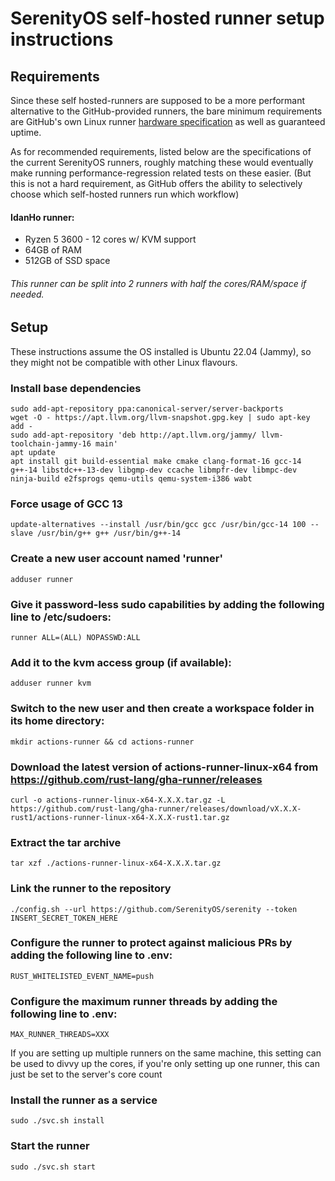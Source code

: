 # SerenityOS self-hosted runner setup instructions

## Requirements

Since these self hosted-runners are supposed to be a more performant alternative to the GitHub-provided runners, the bare minimum requirements are GitHub's own Linux runner [hardware specification](https://docs.github.com/en/actions/using-github-hosted-runners/about-github-hosted-runners#supported-runners-and-hardware-resources) as well as guaranteed uptime.

As for recommended requirements, listed below are the specifications of the current SerenityOS runners, roughly matching these would eventually make running performance-regression related tests on these easier. (But this is not a hard requirement, as GitHub offers the ability to selectively choose which self-hosted runners run which workflow)

#### IdanHo runner:

-   Ryzen 5 3600 - 12 cores w/ KVM support
-   64GB of RAM
-   512GB of SSD space

###### This runner can be split into 2 runners with half the cores/RAM/space if needed.

## Setup

These instructions assume the OS installed is Ubuntu 22.04 (Jammy), so they might not be compatible with other Linux flavours.

### Install base dependencies

```shell
sudo add-apt-repository ppa:canonical-server/server-backports
wget -O - https://apt.llvm.org/llvm-snapshot.gpg.key | sudo apt-key add -
sudo add-apt-repository 'deb http://apt.llvm.org/jammy/ llvm-toolchain-jammy-16 main'
apt update
apt install git build-essential make cmake clang-format-16 gcc-14 g++-14 libstdc++-13-dev libgmp-dev ccache libmpfr-dev libmpc-dev ninja-build e2fsprogs qemu-utils qemu-system-i386 wabt
```

### Force usage of GCC 13

```shell
update-alternatives --install /usr/bin/gcc gcc /usr/bin/gcc-14 100 --slave /usr/bin/g++ g++ /usr/bin/g++-14
```

### Create a new user account named 'runner'

```shell
adduser runner
```

### Give it password-less sudo capabilities by adding the following line to /etc/sudoers:

```shell
runner ALL=(ALL) NOPASSWD:ALL
```

### Add it to the kvm access group (if available):

```shell
adduser runner kvm
```

### Switch to the new user and then create a workspace folder in its home directory:

```shell
mkdir actions-runner && cd actions-runner
```

### Download the latest version of actions-runner-linux-x64 from https://github.com/rust-lang/gha-runner/releases

```shell
curl -o actions-runner-linux-x64-X.X.X.tar.gz -L https://github.com/rust-lang/gha-runner/releases/download/vX.X.X-rust1/actions-runner-linux-x64-X.X.X-rust1.tar.gz
```

### Extract the tar archive

```shell
tar xzf ./actions-runner-linux-x64-X.X.X.tar.gz
```

### Link the runner to the repository

```shell
./config.sh --url https://github.com/SerenityOS/serenity --token INSERT_SECRET_TOKEN_HERE
```

### Configure the runner to protect against malicious PRs by adding the following line to .env:

```shell
RUST_WHITELISTED_EVENT_NAME=push
```

### Configure the maximum runner threads by adding the following line to .env:

```shell
MAX_RUNNER_THREADS=XXX
```

If you are setting up multiple runners on the same machine, this setting can be used to divvy up the cores, if you're only setting up one runner, this can just be set to the server's core count

### Install the runner as a service

```shell
sudo ./svc.sh install
```

### Start the runner

```shell
sudo ./svc.sh start
```
